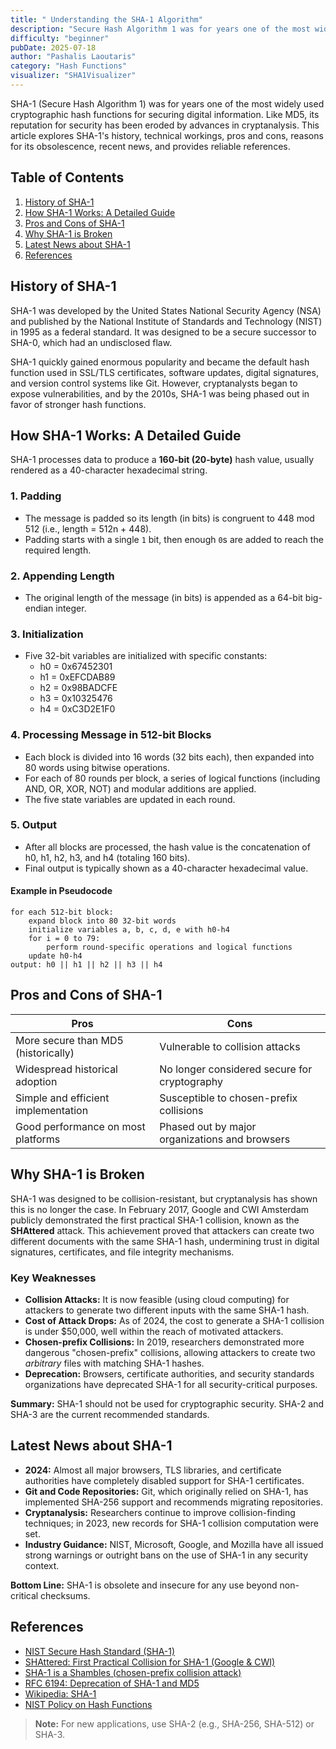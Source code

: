 ```yaml
---
title: " Understanding the SHA-1 Algorithm"
description: "Secure Hash Algorithm 1 was for years one of the most widely used cryptographic hash functions. "
difficulty: "beginner"
pubDate: 2025-07-18
author: "Pashalis Laoutaris"
category: "Hash Functions"
visualizer: "SHA1Visualizer"
---
```

SHA-1 (Secure Hash Algorithm 1) was for years one of the most widely used cryptographic hash functions for securing digital information. Like MD5, its reputation for security has been eroded by advances in cryptanalysis. This article explores SHA-1's history, technical workings, pros and cons, reasons for its obsolescence, recent news, and provides reliable references.

## Table of Contents

1. [History of SHA-1](#history-of-sha-1)
2. [How SHA-1 Works: A Detailed Guide](#how-sha-1-works-a-detailed-guide)
3. [Pros and Cons of SHA-1](#pros-and-cons-of-sha-1)
4. [Why SHA-1 is Broken](#why-sha-1-is-broken)
5. [Latest News about SHA-1](#latest-news-about-sha-1)
6. [References](#references)

## History of SHA-1

SHA-1 was developed by the United States National Security Agency (NSA) and published by the National Institute of Standards and Technology (NIST) in 1995 as a federal standard. It was designed to be a secure successor to SHA-0, which had an undisclosed flaw.

SHA-1 quickly gained enormous popularity and became the default hash function used in SSL/TLS certificates, software updates, digital signatures, and version control systems like Git. However, cryptanalysts began to expose vulnerabilities, and by the 2010s, SHA-1 was being phased out in favor of stronger hash functions.

## How SHA-1 Works: A Detailed Guide

SHA-1 processes data to produce a **160-bit (20-byte)** hash value, usually rendered as a 40-character hexadecimal string.

### 1. **Padding**

- The message is padded so its length (in bits) is congruent to 448 mod 512 (i.e., length = 512n + 448).
- Padding starts with a single `1` bit, then enough `0`s are added to reach the required length.

### 2. **Appending Length**

- The original length of the message (in bits) is appended as a 64-bit big-endian integer.

### 3. **Initialization**

- Five 32-bit variables are initialized with specific constants:
  - h0 = 0x67452301
  - h1 = 0xEFCDAB89
  - h2 = 0x98BADCFE
  - h3 = 0x10325476
  - h4 = 0xC3D2E1F0

### 4. **Processing Message in 512-bit Blocks**

- Each block is divided into 16 words (32 bits each), then expanded into 80 words using bitwise operations.
- For each of 80 rounds per block, a series of logical functions (including AND, OR, XOR, NOT) and modular additions are applied.
- The five state variables are updated in each round.

### 5. **Output**

- After all blocks are processed, the hash value is the concatenation of h0, h1, h2, h3, and h4 (totaling 160 bits).
- Final output is typically shown as a 40-character hexadecimal value.

#### Example in Pseudocode

```plaintext
for each 512-bit block:
    expand block into 80 32-bit words
    initialize variables a, b, c, d, e with h0-h4
    for i = 0 to 79:
        perform round-specific operations and logical functions
    update h0-h4
output: h0 || h1 || h2 || h3 || h4
````

## Pros and Cons of SHA-1

|**Pros**|**Cons**|
|---|---|
|More secure than MD5 (historically)|Vulnerable to collision attacks|
|Widespread historical adoption|No longer considered secure for cryptography|
|Simple and efficient implementation|Susceptible to chosen-prefix collisions|
|Good performance on most platforms|Phased out by major organizations and browsers|

## Why SHA-1 is Broken

SHA-1 was designed to be collision-resistant, but cryptanalysis has shown this is no longer the case. In February 2017, Google and CWI Amsterdam publicly demonstrated the first practical SHA-1 collision, known as the **SHAttered** attack. This achievement proved that attackers can create two different documents with the same SHA-1 hash, undermining trust in digital signatures, certificates, and file integrity mechanisms.

### Key Weaknesses

- **Collision Attacks:** It is now feasible (using cloud computing) for attackers to generate two different inputs with the same SHA-1 hash.
- **Cost of Attack Drops:** As of 2024, the cost to generate a SHA-1 collision is under $50,000, well within the reach of motivated attackers.
- **Chosen-prefix Collisions:** In 2019, researchers demonstrated more dangerous "chosen-prefix" collisions, allowing attackers to create two _arbitrary_ files with matching SHA-1 hashes.
- **Deprecation:** Browsers, certificate authorities, and security standards organizations have deprecated SHA-1 for all security-critical purposes.

**Summary:** SHA-1 should not be used for cryptographic security. SHA-2 and SHA-3 are the current recommended standards.

## Latest News about SHA-1

- **2024:** Almost all major browsers, TLS libraries, and certificate authorities have completely disabled support for SHA-1 certificates.
- **Git and Code Repositories:** Git, which originally relied on SHA-1, has implemented SHA-256 support and recommends migrating repositories.
- **Cryptanalysis:** Researchers continue to improve collision-finding techniques; in 2023, new records for SHA-1 collision computation were set.
- **Industry Guidance:** NIST, Microsoft, Google, and Mozilla have all issued strong warnings or outright bans on the use of SHA-1 in any security context.

**Bottom Line:** SHA-1 is obsolete and insecure for any use beyond non-critical checksums.

## References

- [NIST Secure Hash Standard (SHA-1)](https://csrc.nist.gov/publications/detail/fips/180/1/final)
- [SHAttered: First Practical Collision for SHA-1 (Google & CWI)](https://shattered.io/)
- [SHA-1 is a Shambles (chosen-prefix collision attack)](https://sha-mbles.github.io/)
- [RFC 6194: Deprecation of SHA-1 and MD5](https://datatracker.ietf.org/doc/html/rfc6194)
- [Wikipedia: SHA-1](https://en.wikipedia.org/wiki/SHA-1)
- [NIST Policy on Hash Functions](https://csrc.nist.gov/publications/detail/sp/800-131a/rev-2/final)

> **Note:** For new applications, use SHA-2 (e.g., SHA-256, SHA-512) or SHA-3.
